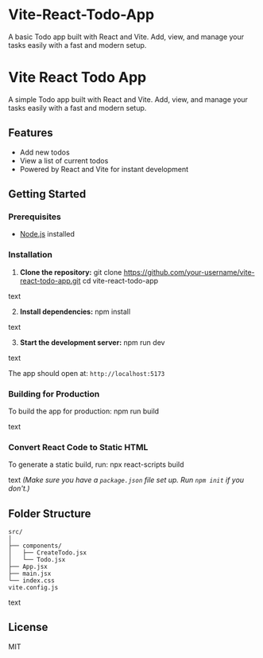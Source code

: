 # Vite-React-Todo-App
A basic Todo app built with React and Vite. Add, view, and manage your tasks easily with a fast and modern setup.
# Vite React Todo App

A simple Todo app built with React and Vite. Add, view, and manage your tasks easily with a fast and modern setup.

## Features

- Add new todos
- View a list of current todos
- Powered by React and Vite for instant development

## Getting Started

### Prerequisites

- [Node.js](https://nodejs.org/) installed

### Installation

1. **Clone the repository:**
git clone https://github.com/your-username/vite-react-todo-app.git
cd vite-react-todo-app

text

2. **Install dependencies:**
npm install

text

3. **Start the development server:**
npm run dev

text

The app should open at: `http://localhost:5173`

### Building for Production

To build the app for production:
npm run build

text

### Convert React Code to Static HTML

To generate a static build, run:
npx react-scripts build

text
*(Make sure you have a `package.json` file set up. Run `npm init` if you don't.)*

## Folder Structure

```
src/
│
├── components/
│   ├── CreateTodo.jsx
│   └── Todo.jsx
├── App.jsx
├── main.jsx
└── index.css
vite.config.js
```


text

## License

MIT
